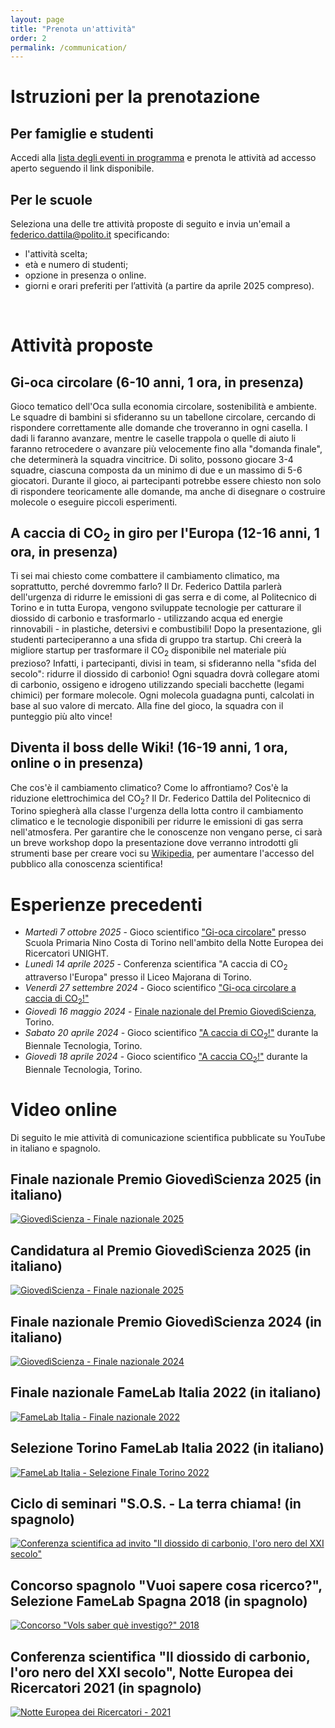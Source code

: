 ```yaml
---
layout: page
title: "Prenota un'attività"
order: 2
permalink: /communication/
---
```

# Istruzioni per la prenotazione

## Per famiglie e studenti
Accedi alla [lista degli eventi in programma](https://fededat.github.io/events/) e prenota le attività ad accesso aperto seguendo il link disponibile.

## Per le scuole
Seleziona una delle tre attività proposte di seguito e invia un'email a [federico.dattila@polito.it](mailto:federico.dattila@polito.it) specificando:
- l'attività scelta;
- età e numero di studenti;
- opzione in presenza o online.
- giorni e orari preferiti per l’attività (a partire da aprile 2025 compreso).
<br>

# Attività proposte

## Gi-oca circolare (6-10 anni, 1 ora, in presenza)
Gioco tematico dell'Oca sulla economia circolare, sostenibilità e ambiente. Le squadre di bambini si sfideranno su un tabellone circolare, cercando di rispondere correttamente alle domande che troveranno in ogni casella. I dadi li faranno avanzare, mentre le caselle trappola o quelle di aiuto li faranno retrocedere o avanzare più velocemente fino alla "domanda finale", che determinerà la squadra vincitrice. Di solito, possono giocare 3-4 squadre, ciascuna composta da un minimo di due e un massimo di 5-6 giocatori. Durante il gioco, ai partecipanti potrebbe essere chiesto non solo di rispondere teoricamente alle domande, ma anche di disegnare o costruire molecole o eseguire piccoli esperimenti.

## A caccia di CO<sub>2</sub> in giro per l'Europa (12-16 anni, 1 ora, in presenza)
Ti sei mai chiesto come combattere il cambiamento climatico, ma soprattutto, perché dovremmo farlo? Il Dr. Federico Dattila parlerà dell'urgenza di ridurre le emissioni di gas serra e di come, al Politecnico di Torino e in tutta Europa, vengono sviluppate tecnologie per catturare il diossido di carbonio e trasformarlo - utilizzando acqua ed energie rinnovabili - in plastiche, detersivi e combustibili! Dopo la presentazione, gli studenti parteciperanno a una sfida di gruppo tra startup. Chi creerà la migliore startup per trasformare il CO<sub>2</sub> disponibile nel materiale più prezioso? Infatti, i partecipanti, divisi in team, si sfideranno nella "sfida del secolo": ridurre il diossido di carbonio! Ogni squadra dovrà collegare atomi di carbonio, ossigeno e idrogeno utilizzando speciali bacchette (legami chimici) per formare molecole. Ogni molecola guadagna punti, calcolati in base al suo valore di mercato. Alla fine del gioco, la squadra con il punteggio più alto vince!

## Diventa il boss delle Wiki! (16-19 anni, 1 ora, online o in presenza)  
Che cos'è il cambiamento climatico? Come lo affrontiamo? Cos'è la riduzione elettrochimica del CO<sub>2</sub>? Il Dr. Federico Dattila del Politecnico di Torino spiegherà alla classe l'urgenza della lotta contro il cambiamento climatico e le tecnologie disponibili per ridurre le emissioni di gas serra nell'atmosfera. Per garantire che le conoscenze non vengano perse, ci sarà un breve workshop dopo la presentazione dove verranno introdotti gli strumenti base per creare voci su [Wikipedia](https://it.wikipedia.org/wiki/Pagina_principale), per aumentare l'accesso del pubblico alla conoscenza scientifica!
<br>

# Esperienze precedenti
- _Martedì 7 ottobre 2025_ - Gioco scientifico ["Gi-oca circolare"](https://unightproject.eu/it/attivita-le-scuole) presso Scuola Primaria Nino Costa di Torino nell'ambito della Notte Europea dei Ricercatori UNIGHT.
- _Lunedì 14 aprile 2025_ - Conferenza scientifica "A caccia di CO<sub>2</sub> attraverso l'Europa" presso il Liceo Majorana di Torino.
- _Venerdì 27 settembre 2024_ - Gioco scientifico ["Gi-oca circolare a caccia di CO<sub>2</sub>!"](https://unightproject.eu/it/eventi/la-notte-europea-delle-ricercatrici-e-dei-ricercatori-torino?day=1727395200&ecat=32&topics=19&sort=default)
- _Giovedì 16 maggio 2024_ - [Finale nazionale del Premio GiovedìScienza](https://www.giovediscienza.it/it/premio-edizioni-precedenti), Torino.
- _Sabato 20 aprile 2024_ - Gioco scientifico ["A caccia di CO<sub>2</sub>!"](https://www.biennaletecnologia.it/evento/a-caccia-di-co2-3/) durante la Biennale Tecnologia, Torino.
- _Giovedì 18 aprile 2024_ - Gioco scientifico ["A caccia CO<sub>2</sub>!"](https://www.biennaletecnologia.it/evento/a-caccia-di-co2/) durante la Biennale Tecnologia, Torino.

# Video online

Di seguito le mie attività di comunicazione scientifica pubblicate su YouTube in italiano e spagnolo.

## Finale nazionale Premio GiovedìScienza 2025 (in italiano)
[![GiovedìScienza - Finale nazionale 2025](https://img.youtube.com/vi/CpOnjhXp_Hc/0.jpg)](https://youtu.be/CpOnjhXp_Hc?si=L347pw-qrQ9o213Q&t=3741)
## Candidatura al Premio GiovedìScienza 2025 (in italiano)
[![GiovedìScienza - Finale nazionale 2025](https://img.youtube.com/vi/jE4bFYK9OhE/0.jpg)](https://www.youtube.com/watch?v=jE4bFYK9OhE)
## Finale nazionale Premio GiovedìScienza 2024 (in italiano)
[![GiovedìScienza - Finale nazionale 2024](https://img.youtube.com/vi/eFGHrO9vWLU/0.jpg)](https://www.youtube.com/watch?v=eFGHrO9vWLU)
## Finale nazionale FameLab Italia 2022 (in italiano)
[![FameLab Italia - Finale nazionale 2022](https://img.youtube.com/vi/OBpRP93BrFg/0.jpg)](https://www.youtube.com/watch?v=OBpRP93BrFg)
## Selezione Torino FameLab Italia 2022 (in italiano)
[![FameLab Italia - Selezione Finale Torino 2022](https://img.youtube.com/vi/j1nVI4Am2xY/0.jpg)](https://www.youtube.com/watch?v=j1nVI4Am2xY)
## Ciclo di seminari "S.O.S. - La terra chiama! (in spagnolo)
[![Conferenza scientifica ad invito "Il diossido di carbonio, l'oro nero del XXI secolo"](https://img.youtube.com/vi/hPD_MzgRyBI/0.jpg)](https://www.youtube.com/watch?v=hPD_MzgRyBI)
## Concorso spagnolo "Vuoi sapere cosa ricerco?", Selezione FameLab Spagna 2018 (in spagnolo)
[![Concorso "Vols saber què investigo?" 2018](https://img.youtube.com/vi/jDeX1o5lK1w/0.jpg)](https://www.youtube.com/watch?v=jDeX1o5lK1w)
## Conferenza scientifica "Il diossido di carbonio, l'oro nero del XXI secolo", Notte Europea dei Ricercatori 2021 (in spagnolo)
[![Notte Europea dei Ricercatori - 2021](https://img.youtube.com/vi/d6NfSE_7PA0/0.jpg)](https://www.youtube.com/watch?v=d6NfSE_7PA0)

